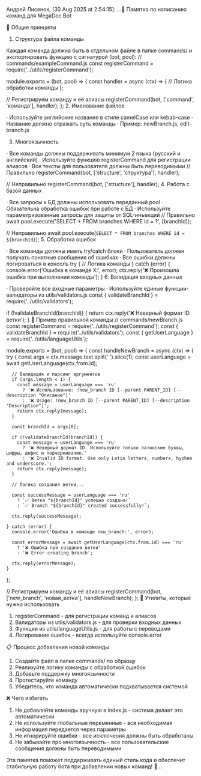 Андрей Лисенок, [30 Aug 2025 at 2:54:15]:
...📘 Памятка по написанию команд для MegaDoc Bot

🎯 Общие принципы

1. Структура файла команды

Каждая команда должна быть в отдельном файле в папке commands/ и экспортировать функцию с сигнатурой (bot, pool):
// commands/exampleCommand.js
const registerCommand = require('../utils/registerCommand');

module.exports = (bot, pool) => {
  const handler = async (ctx) => {
    // Логика обработки команды
  };

  // Регистрируем команду и её алиасы
  registerCommand(bot, ['command', 'команда'], handler);
};
2. Именование файлов

· Используйте английские названия в стиле camelCase или kebab-case
· Название должно отражать суть команды
· Пример: newBranch.js, edit-branch.js

3. Многоязычность

· Все команды должны поддерживать минимум 2 языка (русский и английский)
· Используйте функцию registerCommand для регистрации алиасов
· Все тексты для пользователя должны быть переводимыми
// Правильно
registerCommand(bot, ['structure', 'структура'], handler);

// Неправильно
registerCommand(bot, ['structure'], handler);
4. Работа с базой данных

· Все запросы к БД должны использовать переданный pool
· Обязательна обработка ошибок при работе с БД
· Используйте параметризованные запросы для защиты от SQL-инъекций
// Правильно
await pool.execute('SELECT * FROM branches WHERE id = ?', [branchId]);

// Неправильно
await pool.execute(`SELECT * FROM branches WHERE id = ${branchId}`);
5. Обработка ошибок

· Все команды должны иметь try/catch блоки
· Пользователь должен получать понятные сообщения об ошибках
· Все ошибки должны логироваться в консоль
try {
  // Логика команды
} catch (error) {
  console.error('Ошибка в команде X:', error);
  ctx.reply('❌ Произошла ошибка при выполнении команды');
}
6. Валидация входных данных

· Проверяйте все входные параметры
· Используйте единые функции-валидаторы из utils/validators.js
const { validateBranchId } = require('../utils/validators');

if (!validateBranchId(branchId)) {
  return ctx.reply('❌ Неверный формат ID ветки');
}
📝 Пример правильной команды
// commands/newBranch.js
const registerCommand = require('../utils/registerCommand');
const { validateBranchId } = require('../utils/validators');
const { getUserLanguage } = require('../utils/languageUtils');

module.exports = (bot, pool) => {
  const handleNewBranch = async (ctx) => {
    try {
      const args = ctx.message.text.split(' ').slice(1);
      const userLanguage = await getUserLanguage(ctx.from.id);
      
      // Валидация и парсинг аргументов
      if (args.length < 1) {
        const message = userLanguage === 'ru' 
          ? '❌ Использование: !new_branch ID [--parent PARENT_ID] [--description "Описание"]'
          : '❌ Usage: !new_branch ID [--parent PARENT_ID] [--description "Description"]';
        return ctx.reply(message);
      }

      const branchId = args[0];
      
      if (!validateBranchId(branchId)) {
        const message = userLanguage === 'ru'
          ? '❌ Неверный формат ID. Используйте только латинские буквы, цифры, дефис и подчеркивание.'
          : '❌ Invalid ID format. Use only Latin letters, numbers, hyphen and underscore.';
        return ctx.reply(message);
      }

      // Логика создания ветки...
      
      const successMessage = userLanguage === 'ru'
        ? `✅ Ветка "${branchId}" успешно создана!`
        : `✅ Branch "${branchId}" created successfully!`;
      
      ctx.reply(successMessage);
      
    } catch (error) {
      console.error('Ошибка в команде new_branch:', error);
      
      const errorMessage = await getUserLanguage(ctx.from.id) === 'ru'
        ? '❌ Ошибка при создании ветки'
        : '❌ Error creating branch';
      
      ctx.reply(errorMessage);
    }
  };

  // Регистрируем команду и её алиасы
  registerCommand(bot, ['new_branch', 'новая_ветка'], handleNewBranch);
};
🔧 Утилиты, которые нужно использовать


1. registerCommand - для регистрации команд и алиасов
2. Валидаторы из utils/validators.js - для проверки входных данных
3. Функции из utils/languageUtils.js - для работы с переводами
4. Логирование ошибок - всегда используйте console.error

📋 Процесс добавления новой команды

1. Создайте файл в папке commands/ по образцу
2. Реализуйте логику команды с обработкой ошибок
3. Добавьте поддержку многоязычности
4. Протестируйте команду
5. Убедитесь, что команда автоматически подхватывается системой

❌ Чего избегать

1. Не добавляйте команды вручную в index.js - система делает это автоматически
2. Не используйте глобальные переменные - вся необходимая информация передается через параметры
3. Не игнорируйте ошибки - все исключения должны быть обработаны
4. Не забывайте про многоязычность - все пользовательские сообщения должны быть переводимыми

Эта памятка поможет поддерживать единый стиль кода и обеспечит стабильную работу бота при добавлении новых команд! 🚀...